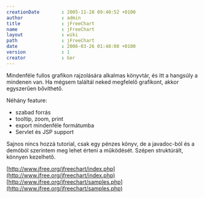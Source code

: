 ```yaml
---
creationDate        : 2005-11-28 09:40:52 +0100 
author              : admin 
title               : jFreeChart 
name                : jFreeChart 
layout              : wiki 
path                : jFreeChart 
date                : 2006-03-26 01:48:08 +0100 
version             : 1 
creator             : Ger 
---
```

Mindenféle fullos grafikon rajzolására alkalmas könyvtár, és itt a hangsúly a mindenen van. Ha mégsem találtál neked megfelelő grafikont, akkor egyszerűen bővíthető.

Néhány feature:

*   szabad forrás
*   tooltip, zoom, print
*   export mindenféle formátumba
*   Servlet és JSP support

Sajnos nincs hozzá tutorial, csak egy pénzes könyv, de a javadoc-ból és a demóból szerintem meg lehet érteni a működését. Szépen struktúrált, könnyen kezelhető.

[http://www.jfree.org/jfreechart/index.php](http://www.jfree.org/jfreechart/index.php)<br/>
[http://www.jfree.org/jfreechart/samples.php](http://www.jfree.org/jfreechart/samples.php)
